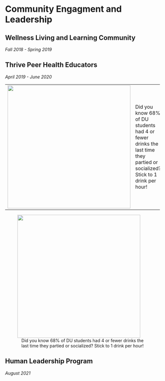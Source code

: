 # Community Engagment and Leadership
## Wellness Living and Learning Community
<i>Fall 2018 - Spring 2019</i>
## Thrive Peer Health Educators
<i>April 2019 - June 2020</i>

<table class="image">
  <tr>
    <td><img src="https://user-images.githubusercontent.com/91146906/151018455-c85f1384-062c-466b-ac52-d338eb03a261.jpg" width="400"></td>
    <td>Did you know 68% of DU students had 4 or fewer drinks the last time they partied or socialized? Stick to 1 drink per hour!</td>
  </tr>
 </table>

<figure>
  <img src="https://user-images.githubusercontent.com/91146906/151018455-c85f1384-062c-466b-ac52-d338eb03a261.jpg" width="400">
  <figcaption style="text-align: center">Did you know 68% of DU students had 4 or fewer drinks the last time they partied or socialized? Stick to 1 drink per hour!</figcaption>
</figure>

## Human Leadership Program
<i>August 2021</i>
